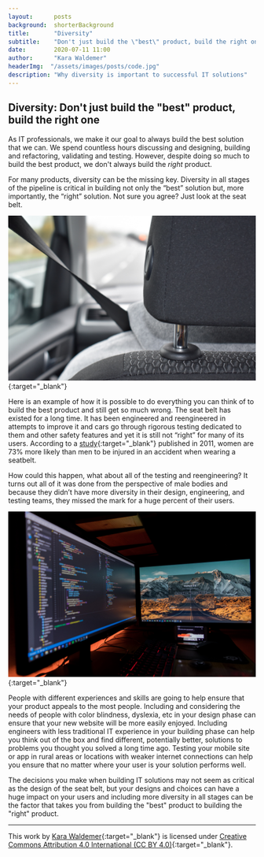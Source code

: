 ```yaml
---
layout:      posts
background:  shorterBackground
title:       "Diversity"
subtitle:    "Don't just build the \"best\" product, build the right one"
date:        2020-07-11 11:00
author:      "Kara Waldemer"
headerImg:  "/assets/images/posts/code.jpg"
description: "Why diversity is important to successful IT solutions"
---
```


## Diversity: Don't just build the "best" product, build the right one

As IT professionals, we make it our goal to always build the best solution that we can. We spend countless hours discussing and designing, building and refactoring, validating and testing. However, despite doing so much to build the best product, we don't always build the *right* product.

For many products, diversity can be the missing key. Diversity in all stages of the pipeline is critical in building not only the “best” solution but, more importantly, the “right” solution. Not sure you agree? Just look at the seat belt.

![Seatbelt](/assets/images/posts/2020-07-10-diversity-for-the-right-solution/alexandria-gilliott-VBFbVw8kZdI-unsplash.jpg){:target="_blank"}

Here is an example of how it is possible to do everything you can think of to build the best product and still get so much wrong. The seat belt has existed for a long time. It has been engineered and reengineered in attempts to improve it and cars go through rigorous testing dedicated to them and other safety features and yet it is still not “right” for many of its users. According to a [study](https://ajph.aphapublications.org/doi/10.2105/AJPH.2011.300275){:target="_blank"} published in 2011, women are 73% more likely than men to be injured in an accident when wearing a seatbelt.

How could this happen, what about all of the testing and reengineering? It turns out all of it was done from the perspective of male bodies and because they didn’t have more diversity in their design, engineering, and testing teams, they missed the mark for a huge percent of their users.

![Software](/assets/images/posts/2020-07-10-diversity-for-the-right-solution/fotis-fotopoulos-LJ9KY8pIH3E-unsplash.jpg){:target="_blank"}

People with different experiences and skills are going to help ensure that your product appeals to the most people. Including and considering the needs of people with color blindness, dyslexia, etc in your design phase can ensure that your new website will be more easily enjoyed. Including engineers with less traditional IT experience in your building phase can help you think out of the box and find different, potentially better, solutions to problems you thought you solved a long time ago. Testing your mobile site or app in rural areas or locations with weaker internet connections can help you ensure that no matter where your user is your solution performs well.

The decisions you make when building IT solutions may not seem as critical as the design of the seat belt, but your designs and choices can have a huge impact on your users and including more diversity in all stages can be the factor that takes you from building the "best" product to building the "right" product.

***

This work by [Kara Waldemer](https://thegingertechie.com){:target="_blank"} is licensed under [Creative Commons Attribution 4.0 International (CC BY 4.0)](https://creativecommons.org/licenses/by/4.0/){:target="_blank"}.
